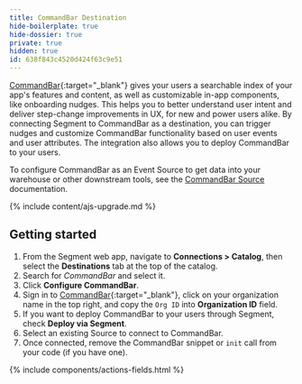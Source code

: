 ```yaml
---
title: CommandBar Destination
hide-boilerplate: true
hide-dossier: true
private: true
hidden: true
id: 638f843c4520d424f63c9e51
---
```


[CommandBar](https://www.commandbar.com){:target="_blank"} gives your users a searchable index of your app's features and content, as well as customizable in-app components, like onboarding nudges. This helps you to better understand user intent and deliver step-change improvements in UX, for new and power users alike. By connecting Segment to CommandBar as a destination, you can trigger nudges and customize CommandBar functionality based on user events and user attributes. The integration also allows you to deploy CommandBar to your users.

To configure CommandBar as an Event Source to get data into your warehouse or other downstream tools, see the [CommandBar Source](/docs/connections/sources/catalog/cloud-apps/commandbar/) documentation.

{% include content/ajs-upgrade.md %}


## Getting started

1. From the Segment web app, navigate to **Connections > Catalog**, then select the **Destinations** tab at the top of the catalog.
2. Search for *CommandBar* and select it.
3. Click **Configure CommandBar**.
4. Sign in to [CommandBar](app.commandbar.com/login){:target="_blank"}, click on your organization name in the top right, and copy the `Org ID` into **Organization ID** field.
5. If you want to deploy CommandBar to your users through Segment, check **Deploy via Segment**.
6. Select an existing Source to connect to CommandBar.
7. Once connected, remove the CommandBar snippet or `init` call from your code (if you have one).

<!-- The line below renders a table of connection settings (if applicable), Pre-built Mappings, and available actions. -->

{% include components/actions-fields.html %}


